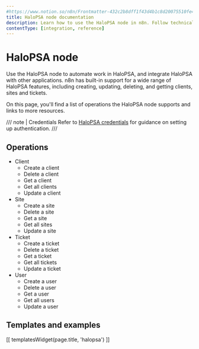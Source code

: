 ```yaml
---
#https://www.notion.so/n8n/Frontmatter-432c2b8dff1f43d4b1c8d20075510fe4
title: HaloPSA node documentation
description: Learn how to use the HaloPSA node in n8n. Follow technical documentation to integrate HaloPSA node into your workflows.
contentType: [integration, reference]
---
```


# HaloPSA node

Use the HaloPSA node to automate work in HaloPSA, and integrate HaloPSA with other applications. n8n has built-in support for a wide range of HaloPSA features, including creating, updating, deleting, and getting clients, sites and tickets. 

On this page, you'll find a list of operations the HaloPSA node supports and links to more resources.

/// note | Credentials
Refer to [HaloPSA credentials](/integrations/builtin/credentials/halopsa/) for guidance on setting up authentication. 
///

## Operations

* Client
    * Create a client
    * Delete a client
    * Get a client
    * Get all clients
    * Update a client
* Site
    * Create a site
    * Delete a site
    * Get a site
    * Get all sites
    * Update a site
* Ticket
    * Create a ticket
    * Delete a ticket
    * Get a ticket
    * Get all tickets
    * Update a ticket
* User
    * Create a user
    * Delete a user
    * Get a user
    * Get all users
    * Update a user

## Templates and examples

<!-- see https://www.notion.so/n8n/Pull-in-templates-for-the-integrations-pages-37c716837b804d30a33b47475f6e3780 -->
[[ templatesWidget(page.title, 'halopsa') ]]
